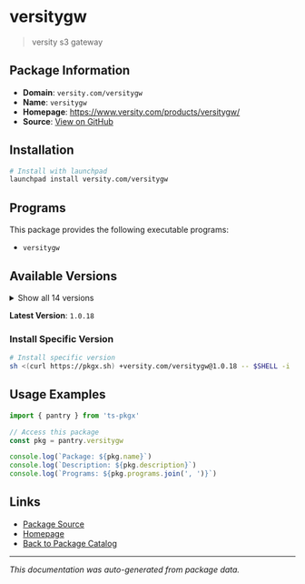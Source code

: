 # versitygw

> versity s3 gateway

## Package Information

- **Domain**: `versity.com/versitygw`
- **Name**: `versitygw`
- **Homepage**: https://www.versity.com/products/versitygw/
- **Source**: [View on GitHub](https://github.com/pkgxdev/pantry/tree/main/projects/versity.com/versitygw/package.yml)

## Installation

```bash
# Install with launchpad
launchpad install versity.com/versitygw
```

## Programs

This package provides the following executable programs:

- `versitygw`

## Available Versions

<details>
<summary>Show all 14 versions</summary>

- `1.0.18`, `1.0.17`, `1.0.16`, `1.0.15`, `1.0.14`
- `1.0.13`, `1.0.12`, `1.0.11`, `1.0.10`, `1.0.9`
- `1.0.8`, `1.0.7`, `1.0.6`, `1.0.5`

</details>

**Latest Version**: `1.0.18`

### Install Specific Version

```bash
# Install specific version
sh <(curl https://pkgx.sh) +versity.com/versitygw@1.0.18 -- $SHELL -i
```

## Usage Examples

```typescript
import { pantry } from 'ts-pkgx'

// Access this package
const pkg = pantry.versitygw

console.log(`Package: ${pkg.name}`)
console.log(`Description: ${pkg.description}`)
console.log(`Programs: ${pkg.programs.join(', ')}`)
```

## Links

- [Package Source](https://github.com/pkgxdev/pantry/tree/main/projects/versity.com/versitygw/package.yml)
- [Homepage](https://www.versity.com/products/versitygw/)
- [Back to Package Catalog](../../../package-catalog.md)

---

*This documentation was auto-generated from package data.*
